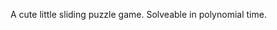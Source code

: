 A cute little sliding puzzle game. Solveable in polynomial time.

<ClientOnly>
  <SlidingPuzzle/>
</ClientOnly>

<script setup>
import SlidingPuzzle from './SlidingPuzzle.vue'
</script>
